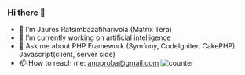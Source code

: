 ### Hi there 👋
- 🔭 I’m Jaurès Ratsimbazafiharivola (Matrix Tera)
- 🌱 I’m currently working on artificial intelligence 
- 💬 Ask me about PHP Framework (Symfony, CodeIgniter, CakePHP), Javascript(client, server side)
- 📫 How to reach me: anpproba@gmail.com
![counter](https://pipedream.com/@anpproba/copy-of-github-profile-view-counter-p_ezC6dvp)


<!--
**matrix11061991/matrix11061991** is a ✨ _special_ ✨ repository because its `README.md` (this file) appears on your GitHub profile.
https://pipedream.com/@anpproba/copy-of-github-profile-view-counter-p_ezC6dvp
-->
